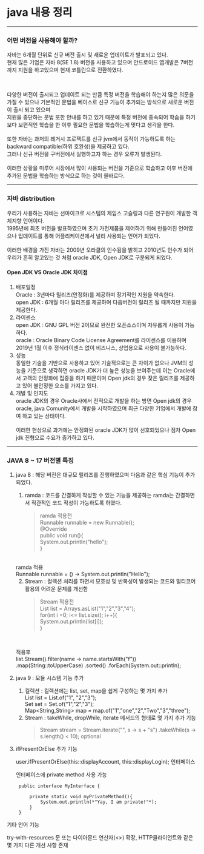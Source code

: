 <h1> java 내용 정리 </h1>

------

<h3> 어떤 버전을 사용해야 할까? </h3>
<p>
    자바는 6개월 단위로 신규 버전 출시 및 새로운 업데이트가 발표되고 있다.<br>
    현재 많은 기업은 자바 8(SE 1.8) 버전을 사용하고 있으며 안드로이드 앱개발은 7버전까지 지원을 하고있으며 현재 코틀린으로 전환하였다.
</p>
<br>

<p>
    다양한 버전이 출시되고 업데이트 되는 만큼 특정 버전을 학습해야 하는지 많은 의문을 가질 수 있으나 기본적인 문법을 베이스로 신규 기능이 추가되는 방식으로 새로운 버전이 출시 되고 있으며 <br>
    지원을 중단하는 문법 또한 안내를 하고 있기 때문에 특정 버전에 종속되어 학습을 하기 보다 보편적인 학습을 한 이후 필요한 문법을 학습하는게 맞다고 생각을 한다. <br>
    <br>
    또한 자바는 과저의 레거시 프로젝트를 신규 jvm에서 동작이 가능하도록 하는 backward compatible(하위 호완성)을 제공하고 있다.<br>
    그러나 신규 버전을 구버전에서 실행하고자 하는 경우 오류가 발생된다. <br>
    <br>
    이러한 상황을 미루어 시장에서 많이 사용되는 버전을 기준으로 학습하고 이후 버전에 추가된 문법을 학습하는 방식으로 하는 것이 올바르다.
</p>

--------

<h3> 자바 distribution </h3>
우리가 사용하는 자바는 선마이크로 시스템의 제임스 고슬링과 다른 연구원이 개발한 객체지향 언어이다. <br> 
1995년에 최초 버전을 발표하였으며 초기 가전제품을 제어하기 위해 만들어진 언어였으나 업데이트를 통해 어플리케이션에서 널리 사용되는 언어가 되었다. <br>
<br>
이러한 배경을 가진 자바는 2009년 오라클의 인수됨을 밝히고 2010년도 인수가 되어 우리가 흔히 알고있는 것 처럼 oracle JDK, Open JDK로 구분되게 되었다. <br>


<h4> Open JDK VS Oracle JDK 차이점</h4>

1. 배포일정 <br>
   Oracle : 3년마다 릴리즈(안정화)를 제공하며 장기적인 지원을 약속한다.<br>
   open JDK : 6개월 마다 릴리즈를 제공하며 다음버전이 릴리즈 될 때까지만 지원을 제공한다. 
2. 라이센스 <br>
   open JDK : GNU GPL 버전 2이므로 완전한 오픈소스이며 자유롭게 사용이 가능하다. <br>
   oracle : Oracle Binary Code License Agreement를 라이센스를 이용하며 2019년 1월 이후 정식라이센스 없이 비즈니스, 상업용으로 사용이 불가능하다.
3. 성능 <br>
   동일한 기술을 기반으로 사용하고 있어 기술적으로는 큰 차이가 없으나 JVM의 성능을 기준으로 생각하면 oracle JDK가 더 높은 성능을 보여주는데 이는 Oracle에서 고객의 안정화에 집중을 하기 때문이며 Open jdk의 경우 잦은 릴리즈를 제공하고 있어 불안정한 요소를 가지고 있다.
4. 개발 및 인지도 <br>
   oracle JDK의 경우 Oracle사에서 전적으로 개발을 하는 방면 Open jdk의 경우 oracle, java Comunity에서 개발을 시작하였으며 최근 다양한 기업에서 개발에 참여 하고 있는 상태이다. <br>
   <br> 
   이러한 현상으로 과거에는 안정화된 oracle JDK가 많이 선호되었으나 점차 Open jdk 진형으로 수요가 증가하고 있다.


-----

<h3> JAVA 8 ~ 17 버전별 특징  </h3>

1. java 8 : 해당 버전은 대규모 릴리즈를 진행하였으며 다음과 같은 핵심 기능이 추가되었다.
    1. ramda : 코드를 간결하게 작성할 수 있는 기능을 제공하는 ramda는 간결하면서 직관적인 코드 작성이 가능하도록 하였다.
       > ramda 적용전 <br>
    Runnable runnable = new Runnable(); <br>
    @Override <br>
    public void run(){ <br>
        System.out.println("hello"); <br>
    }<br>
    <br>
    ramda 적용 <br>
    Runnable runnable = () -> System.out.println("Hello");

   2. Stream : 컬렉션 처리를 하면서 모호성 및 반복성이 발생되는 코드와 멀티코어 활용의 어려운 문제를 개선함
      > Stream 적용전 <br>
   List <String> list = Arrays.asList("1","2","3","4"); <br>
   for(int i =0; i<= list.size(); i++){ <br>
       System.out.println(list[i]); <br>
   } <br>
      <br>
   적용후 <br>
    list.Stream().filter(name -> name.startsWith("f"))
      .map(String::toUpperCase)
      .sorted()
      .forEach(System.out::println);

2. java 9 : 모듈 시스템 기능 추가
   1. 컬렉션 : 컬렉션에는 list, set, map을 쉽게 구성하는 몇 가지 추가
      <br> List<String> list = List.of("1", "2","3");
      <br> Set<String> set = Set.of("1","2","3");
      <br> Map<String,String> map = map.of("1","one","2","Two","3","three");
   2. Stream : takeWhile, dropWhile, iterate 메서드의 형태로 몇 가지 추가 기능
      >Stream<String> stream = Stream.iterate("", s -> s + "s")
      .takeWhile(s -> s.length() < 10);
      optional

3. ifPresentOrElse 추가 기능
    
    user.ifPresentOrElse(this::displayAccount, this::displayLogin);
    인터페이스
    
    인터페이스에 private method 사용 가능
    
        public interface MyInterface {
        
            private static void myPrivateMethod(){
                System.out.println(*"Yay, I am private!"*);
            }
        }

기타 언어 기능

try-with-resources 문 또는 다이아몬드 연산자(<>) 확장, HTTP클라이언트와 같은 몇 가지 다른 개선 사항 존재



